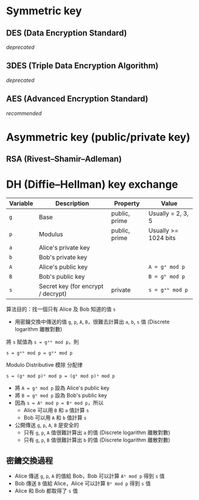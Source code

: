 # Symmetric key

## DES (Data Encryption Standard)

*deprecated*

## 3DES (Triple Data Encryption Algorithm)

*deprecated*

## AES (Advanced Encryption Standard)

*recommended*

# Asymmetric key (public/private key)

## RSA (Rivest–Shamir–Adleman)

# DH (Diffie–Hellman) key exchange

| Variable | Description | Property | Value |
| - | - | - | - |
| `g` | Base | public, prime | Usually = 2, 3, 5 |
| `p` | Modulus | public, prime | Usually >= 1024 bits |
| `a` | Alice's private key |  |
| `b` | Bob's private key |  |
| `A` | Alice's public key |  | `A = gᵃ mod p` |
| `B` | Bob's public key |  | `B = gᵇ mod p` |
| `s` | Secret key (for encrypt / decrypt) | private | `s = gᵃᵇ mod p` |

算法目的：找一個只有 Alice 及 Bob 知道的值 `s`

- 用密鑰交換中傳送的值 `g`, `p`, `A`, `B`，很難去計算出 `a`, `b`, `s` 值 (Discrete logarithm 離散對數)

將 `s` 賦值為 `s = gᵃᵇ mod p`，則

```
s = gᵃᵇ mod p = gᵇᵃ mod p
```

Modulo Distributive 模除 分配律
```
s = (gᵃ mod p)ᵇ mod p = (gᵇ mod p)ᵃ mod p
```

- 將 `A = gᵃ mod p` 設為 Alice's public key
- 將 `B = gᵇ mod p` 設為 Bob's public key
- 因為 `s = Aᵇ mod p = Bᵃ mod p`，所以
  - Alice 可以用 `B` 和 `a` 值計算 `s`
  - Bob 可以用 `A` 和 `b` 值計算 `s`
- 公開傳送 `g`, `p`, `A`, `B` 是安全的
  - 只有 `g`, `p`, `A` 值很難計算出 `a` 的值 (Discrete logarithm 離散對數)
  - 只有 `g`, `p`, `B` 值很難計算出 `b` 的值 (Discrete logarithm 離散對數)

## 密鑰交換過程

- Alice 傳送 `g`, `p`, `A` 的值給 Bob，Bob 可以計算 `Aᵇ mod p` 得到 `s` 值
- Bob 傳送 `B` 值給 Alice，Alice 可以計算 `Bᵃ mod p` 得到 `s` 值
- Alice 和 Bob 都取得了 `s` 值
